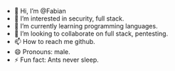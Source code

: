 - 👋 Hi, I’m @Fabian
- 👀 I’m interested in security, full stack.
- 🌱 I’m currently learning programming languages.
- 💞️ I’m looking to collaborate on full stack, pentesting.
- 📫 How to reach me github.
- 😄 Pronouns: male.
- ⚡ Fun fact: Ants never sleep.

<!---
FabienCysec/FabienCysec is a ✨ special ✨ repository because its `README.md` (this file) appears on your GitHub profile.
You can click the Preview link to take a look at your changes.
--->
